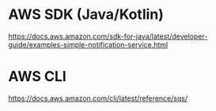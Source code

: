 # AWS SDK (Java/Kotlin)
https://docs.aws.amazon.com/sdk-for-java/latest/developer-guide/examples-simple-notification-service.html

# AWS CLI
https://docs.aws.amazon.com/cli/latest/reference/sqs/